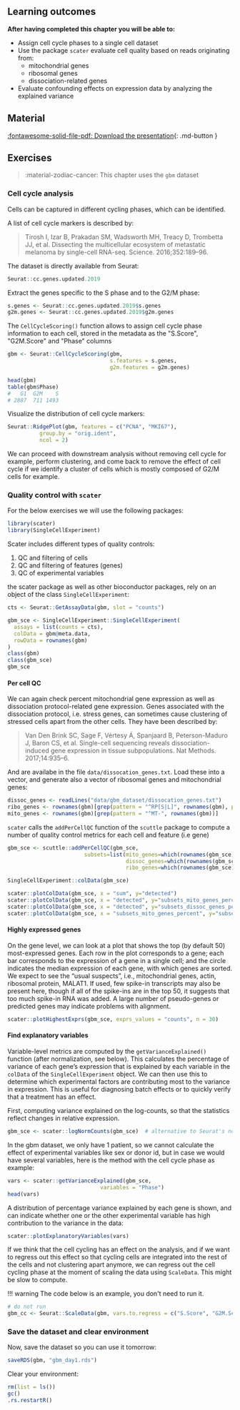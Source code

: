 ## Learning outcomes

**After having completed this chapter you will be able to:**

- Assign cell cycle phases to a single cell dataset
- Use the package `scater` evaluate cell quality based on reads originating from:
    - mitochondrial genes
    - ribosomal genes
    - dissociation-related genes
- Evaluate confounding effects on expression data by analyzing the explained variance

## Material

[:fontawesome-solid-file-pdf: Download the presentation](../assets/pdf/quality_control.pdf){: .md-button }

## Exercises

> :material-zodiac-cancer: This chapter uses the `gbm` dataset

### Cell cycle analysis

Cells can be captured in different cycling phases, which can be identified.

A list of cell cycle markers is described by:

> Tirosh I, Izar B, Prakadan SM, Wadsworth MH, Treacy D, Trombetta JJ, et al. Dissecting the multicellular ecosystem of metastatic melanoma by single-cell RNA-seq. Science. 2016;352:189–96.

The dataset is directly available from Seurat:

```R
Seurat::cc.genes.updated.2019
```

Extract the genes specific to the S phase and to the G2/M phase:

```R
s.genes <- Seurat::cc.genes.updated.2019$s.genes
g2m.genes <- Seurat::cc.genes.updated.2019$g2m.genes
```

The `CellCycleScoring()` function allows to assign cell cycle phase information
to each cell, stored in the metadata as the "S.Score", "G2M.Score" and "Phase" columns

```R
gbm <- Seurat::CellCycleScoring(gbm,
                                s.features = s.genes,
                                g2m.features = g2m.genes)
```

```R
head(gbm)
table(gbm$Phase)
#   G1  G2M    S
# 2887  711 1493
```

Visualize the distribution of cell cycle markers:

```R
Seurat::RidgePlot(gbm, features = c("PCNA", "MKI67"),
          group.by = "orig.ident",
          ncol = 2)
```

We can proceed with downstream analysis without removing cell cycle for example,
perform clustering, and come back to remove the effect of cell cycle if
we identify a cluster of cells which is
mostly composed of G2/M cells for example.

### Quality control with `scater`

For the below exercises we will use the following packages:

```R
library(scater)
library(SingleCellExperiment)
```

Scater includes different types of quality controls:

1. QC and filtering of cells
2. QC and filtering of features (genes)
3. QC of experimental variables

the scater package as well as other bioconductor packages, rely on
an object of the class `SingleCellExperiment`:

```R
cts <- Seurat::GetAssayData(gbm, slot = "counts")

gbm_sce <- SingleCellExperiment::SingleCellExperiment(
  assays = list(counts = cts),
  colData = gbm@meta.data,
  rowData = rownames(gbm)
)
class(gbm)
class(gbm_sce)
gbm_sce
```

#### Per cell QC

We can again check percent mitochondrial gene expression as well as dissociation protocol-related gene expression. Genes associated with the dissociation protocol, i.e. stress genes, can sometimes cause clustering of stressed cells apart from the other cells.
They have been described by:

> Van Den Brink SC, Sage F, Vértesy Á, Spanjaard B, Peterson-Maduro J, Baron CS, et al. Single-cell sequencing reveals dissociation-induced gene expression in tissue subpopulations. Nat Methods. 2017;14:935–6.

And are availabe in the file `data/dissocation_genes.txt`. Load these into a vector, and generate also a vector of ribosomal genes and mitochondrial genes:

```R
dissoc_genes <- readLines("data/gbm_dataset/dissocation_genes.txt")
ribo_genes <- rownames(gbm)[grep(pattern = "^RP[S|L]", rownames(gbm), perl = T)]
mito_genes <- rownames(gbm)[grep(pattern = "^MT-", rownames(gbm))]
```

`scater` calls the `addPerCellQC` function of the `scuttle` package to compute a number of quality control metrics for each cell and feature (i.e gene)

```R
gbm_sce <- scuttle::addPerCellQC(gbm_sce,
                        subsets=list(mito_genes=which(rownames(gbm_sce) %in% mito_genes),
                                     dissoc_genes=which(rownames(gbm_sce) %in% dissoc_genes),
                                     ribo_genes=which(rownames(gbm_sce) %in% ribo_genes)))
```



```R
SingleCellExperiment::colData(gbm_sce)
```

```R
scater::plotColData(gbm_sce, x = "sum", y="detected")
scater::plotColData(gbm_sce, x = "detected", y="subsets_mito_genes_percent")
scater::plotColData(gbm_sce, x = "detected", y="subsets_dissoc_genes_percent")
scater::plotColData(gbm_sce, x = "subsets_mito_genes_percent", y="subsets_ribo_genes_percent")
```

#### Highly expressed genes

On the gene level, we can look at a plot that shows the top (by default 50) most-expressed genes. Each row in the plot corresponds to a gene; each bar corresponds to the expression of a gene in a single cell; and the circle indicates the median expression of each gene, with which genes are sorted. We expect to see the “usual suspects”, i.e., mitochondrial genes, actin, ribosomal protein, MALAT1. If used, few spike-in transcripts may also be present here, though if all of the spike-ins are in the top 50, it suggests that too much spike-in RNA was added. A large number of pseudo-genes or predicted genes may indicate problems with alignment.

```R
scater::plotHighestExprs(gbm_sce, exprs_values = "counts", n = 30)
```

#### Find explanatory variables

Variable-level metrics are computed by the `getVarianceExplained()` function (after normalization, see below). This calculates the percentage of variance of each gene’s expression that is explained by each variable in the `colData` of the `SingleCellExperiment` object. We can then use this to determine which experimental factors are contributing most to the variance in expression. This is useful for diagnosing batch effects or to quickly verify that a treatment has an effect.

First, computing variance explained on the log-counts,
so that the statistics reflect changes in relative expression.

```R
gbm_sce <- scater::logNormCounts(gbm_sce)  # alternative to Seurat's normalization here using scater
```

In the gbm dataset, we only have 1 patient, so we cannot calculate the effect of experimental variables like sex or donor id, but in case we would have several variables, here is the method with the cell cycle phase as example:

```R
vars <- scater::getVarianceExplained(gbm_sce,
                             variables = "Phase")
head(vars)
```

A distribution of percentage variance explained by each gene is shown, and can indicate whether one or the other experimental variable has high contribution to the variance in the data:

```R
scater::plotExplanatoryVariables(vars)
```

If we think that the cell cycling has an effect on the analysis, and if we want to regress out this effect so that cycling cells are integrated into the rest of the cells and not clustering apart anymore, we can regress out the cell cycling phase at the moment of scaling the data using `ScaleData`. This might be slow to compute.

!!! warning
    The code below is an example, you don't need to run it.

```R
# do not run
gbm_cc <- Seurat::ScaleData(gbm, vars.to.regress = c("S.Score", "G2M.Score"))
```

### Save the dataset and clear environment

Now, save the dataset so you can use it tomorrow:

```R
saveRDS(gbm, "gbm_day1.rds")
```

Clear your environment:

```R
rm(list = ls())
gc()
.rs.restartR()
```
